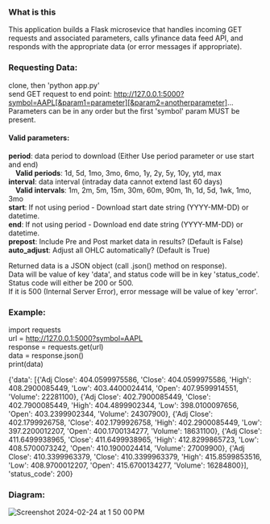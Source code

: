 ### What is this  
This application builds a Flask microsevice that handles incoming GET requests and associated parameters, calls yfinance data feed API, and responds with the appropriate data (or error messages if appropriate).

### Requesting Data:  
clone, then 'python app.py'  
send GET request to end point: http://127.0.0.1:5000?symbol=AAPL[&param1=parameter][&param2=anotherparameter]...  
Parameters can be in any order but the first 'symbol' param MUST be present.  

#### Valid parameters:  
**period**: data period to download (Either Use period parameter or use start and end)  
&emsp;**Valid periods**: 1d, 5d, 1mo, 3mo, 6mo, 1y, 2y, 5y, 10y, ytd, max  
**interval**: data interval (intraday data cannot extend last 60 days)  
&emsp;**Valid intervals**: 1m, 2m, 5m, 15m, 30m, 60m, 90m, 1h, 1d, 5d, 1wk, 1mo, 3mo  
**start**: If not using period - Download start date string (YYYY-MM-DD) or datetime.  
**end**: If not using period - Download end date string (YYYY-MM-DD) or datetime.  
**prepost**: Include Pre and Post market data in results? (Default is False)  
**auto_adjust**: Adjust all OHLC automatically? (Default is True)  

Returned data is a JSON object (call .json() method on response).  
Data will be value of key 'data', and status code will be in key 'status_code'.  
Status code will either be 200 or 500.  
If it is 500 (Internal Server Error), error message will be value of key 'error'.

### Example:  
import requests  
url = http://127.0.0.1:5000?symbol=AAPL  
response = requests.get(url)  
data = response.json()  
print(data)

{'data': [{'Adj Close': 404.0599975586, 'Close': 404.0599975586, 'High': 408.2900085449, 'Low': 403.4400024414, 'Open': 407.9599914551, 'Volume': 22281100}, {'Adj Close': 402.7900085449, 'Close': 402.7900085449, 'High': 404.4899902344, 'Low': 398.0100097656, 'Open': 403.2399902344, 'Volume': 24307900}, {'Adj Close': 402.1799926758, 'Close': 402.1799926758, 'High': 402.2900085449, 'Low': 397.2200012207, 'Open': 400.1700134277, 'Volume': 18631100}, {'Adj Close': 411.6499938965, 'Close': 411.6499938965, 'High': 412.8299865723, 'Low': 408.5700073242, 'Open': 410.1900024414, 'Volume': 27009900}, {'Adj Close': 410.3399963379, 'Close': 410.3399963379, 'High': 415.8599853516, 'Low': 408.9700012207, 'Open': 415.6700134277, 'Volume': 16284800}], 'status_code': 200}

### Diagram:  
![Screenshot 2024-02-24 at 1 50 00 PM](https://github.com/chengp3/yf_api/assets/22820728/54f3c71f-4d98-490f-bf52-e11cd88657f2)
